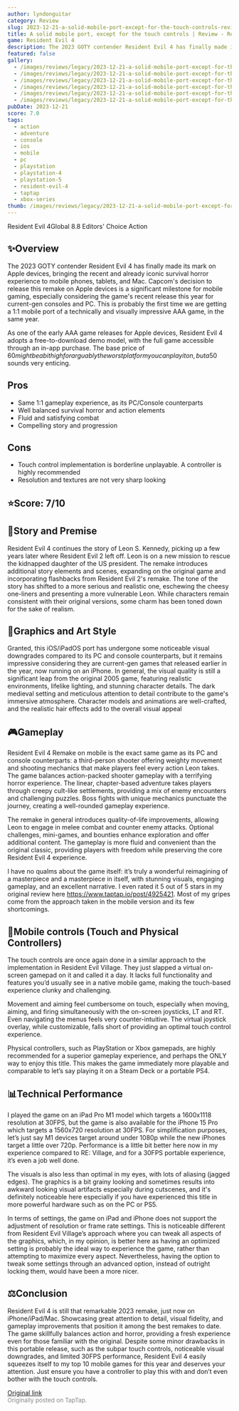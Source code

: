 ```yaml
---
author: lyndonguitar
category: Review
slug: 2023-12-21-a-solid-mobile-port-except-for-the-touch-controls-review-resident-evil-4-remake
title: A solid mobile port, except for the touch controls | Review - Resident Evil 4 Remake
game: Resident Evil 4
description: The 2023 GOTY contender Resident Evil 4 has finally made its mark on Apple devices, bringing the recent and already iconic survival horror experience to mobile phones, tablets, and Mac. Capcom's decision to release this remake on Apple devices is a significant milestone for mobile gaming, especially considering the game's recent release this year for current-gen consoles and PC. This is probably the first time we are getting a 1:1 mobile port of a technically and visually impressive AAA game, in the same year.
featured: false
gallery:
  - /images/reviews/legacy/2023-12-21-a-solid-mobile-port-except-for-the-touch-controls--review---resident-evil-4-remake-0.avif
  - /images/reviews/legacy/2023-12-21-a-solid-mobile-port-except-for-the-touch-controls--review---resident-evil-4-remake-1.avif
  - /images/reviews/legacy/2023-12-21-a-solid-mobile-port-except-for-the-touch-controls--review---resident-evil-4-remake-2.avif
  - /images/reviews/legacy/2023-12-21-a-solid-mobile-port-except-for-the-touch-controls--review---resident-evil-4-remake-3.avif
  - /images/reviews/legacy/2023-12-21-a-solid-mobile-port-except-for-the-touch-controls--review---resident-evil-4-remake-4.avif
  - /images/reviews/legacy/2023-12-21-a-solid-mobile-port-except-for-the-touch-controls--review---resident-evil-4-remake-5.avif
pubDate: 2023-12-21
score: 7.0
tags:
  - action
  - adventure
  - console
  - ios
  - mobile
  - pc
  - playstation
  - playstation-4
  - playstation-5
  - resident-evil-4
  - taptap
  - xbox-series
thumb: /images/reviews/legacy/2023-12-21-a-solid-mobile-port-except-for-the-touch-controls--review---resident-evil-4-remake-0.avif
---
```


Resident Evil 4Global
8.8
Editors' Choice
Action


## ✨Overview

The 2023 GOTY contender Resident Evil 4 has finally made its mark on Apple devices, bringing the recent and already iconic survival horror experience to mobile phones, tablets, and Mac. Capcom's decision to release this remake on Apple devices is a significant milestone for mobile gaming, especially considering the game's recent release this year for current-gen consoles and PC. This is probably the first time we are getting a 1:1 mobile port of a technically and visually impressive AAA game, in the same year.

As one of the early AAA game releases for Apple devices, Resident Evil 4 adopts a free-to-download demo model, with the full game accessible through an in-app purchase. The base price of $60 might be a bit high for arguably the worst platform you can play it on, but a 50% launch discount to 30$ sounds very enticing.




## Pros
- Same 1:1 gameplay experience, as its PC/Console counterparts
- Well balanced survival horror and action elements
- Fluid and satisfying combat
- Compelling story and progression





## Cons
- Touch control implementation is borderline unplayable. A controller is highly recommended
- Resolution and textures are not very sharp looking



## ⭐️Score: 7/10


## 📖Story and Premise

Resident Evil 4 continues the story of Leon S. Kennedy, picking up a few years later where Resident Evil 2 left off. Leon is on a new mission to rescue the kidnapped daughter of the US president. The remake introduces additional story elements and scenes, expanding on the original game and incorporating flashbacks from Resident Evil 2's remake. The tone of the story has shifted to a more serious and realistic one, eschewing the cheesy one-liners and presenting a more vulnerable Leon. While characters remain consistent with their original versions, some charm has been toned down for the sake of realism.


## 🎨Graphics and Art Style

Granted, this iOS/iPadOS port has undergone some noticeable visual downgrades compared to its PC and console counterparts, but it remains impressive considering they are current-gen games that released earlier in the year, now running on an iPhone. In general, the visual quality is still a significant leap from the original 2005 game, featuring realistic environments, lifelike lighting, and stunning character details. The dark medieval setting and meticulous attention to detail contribute to the game's immersive atmosphere. Character models and animations are well-crafted, and the realistic hair effects add to the overall visual appeal


## 🎮Gameplay

Resident Evil 4 Remake on mobile is the exact same game as its PC and console counterparts: a third-person shooter offering weighty movement and shooting mechanics that make players feel every action Leon takes. The game balances action-packed shooter gameplay with a terrifying horror experience. The linear, chapter-based adventure takes players through creepy cult-like settlements, providing a mix of enemy encounters and challenging puzzles. Boss fights with unique mechanics punctuate the journey, creating a well-rounded gameplay experience.

The remake in general introduces quality-of-life improvements, allowing Leon to engage in melee combat and counter enemy attacks. Optional challenges, mini-games, and bounties enhance exploration and offer additional content. The gameplay is more fluid and convenient than the original classic, providing players with freedom while preserving the core Resident Evil 4 experience.

I have no qualms about the game itself: it’s truly a wonderful reimagining of a masterpiece and a masterpiece in itself, with stunning visuals, engaging gameplay, and an excellent narrative. I even rated it 5 out of 5 stars in my original review here https://www.taptap.io/post/4925421. Most of my gripes come from the approach taken in the mobile version and its few shortcomings.


## 📱Mobile controls (Touch and Physical Controllers)

The touch controls are once again done in a similar approach to the implementation in Resident Evil Village. They just slapped a virtual on-screen gamepad on it and called it a day. It lacks full functionality and features you’d usually see in a native mobile game, making the touch-based experience clunky and challenging.

Movement and aiming feel cumbersome on touch, especially when moving, aiming, and firing simultaneously with the on-screen joysticks, LT and RT. Even navigating the menus feels very counter-intuitive. The virtual joystick overlay, while customizable, falls short of providing an optimal touch control experience.

Physical controllers, such as PlayStation or Xbox gamepads, are highly recommended for a superior gameplay experience, and perhaps the ONLY way to enjoy this title. This makes the game immediately more playable and comparable to let’s say playing it on a Steam Deck or a portable PS4.


## 📊Technical Performance

I played the game on an iPad Pro M1 model which targets a 1600x1118 resolution at 30FPS, but the game is also available for the iPhone 15 Pro which targets a 1560x720 resolution at 30FPS. For simplification purposes, let’s just say M1 devices target around under 1080p while the new iPhones target a little over 720p. Performance is a little bit better here now in my experience compared to RE: Village, and for a 30FPS portable experience, it’s even a job well done.

The visuals is also less than optimal in my eyes, with lots of aliasing (jagged edges). The graphics is a bit grainy looking and sometimes results into awkward looking visual artifacts especially during cutscenes, and it's definitely noticeable here especially if you have experienced this title in more powerful hardware such as on the PC or PS5.

In terms of settings, the game on iPad and iPhone does not support the adjustment of resolution or frame rate settings. This is noticeable different from Resident Evil Village’s approach where you can tweak all aspects of the graphics, which, in my opinion, is better here as having an optimized setting is probably the ideal way to experience the game, rather than attempting to maximize every aspect. Nevertheless, having the option to tweak some settings through an advanced option, instead of outright locking them, would have been a more nicer.


## ⚖️Conclusion

Resident Evil 4 is still that remarkable 2023 remake, just now on iPhone/iPad/Mac. Showcasing great attention to detail, visual fidelity, and gameplay improvements that position it among the best remakes to date. The game skillfully balances action and horror, providing a fresh experience even for those familiar with the original. Despite some minor drawbacks in this portable release, such as the subpar touch controls, noticeable visual downgrades, and limited 30FPS performance, Resident Evil 4 easily squeezes itself to my top 10 mobile games for this year and deserves your attention. Just ensure you have a controller to play this with and don’t even bother with the touch controls.

[Original link](https://www.taptap.io/post/6683238)<br><span style="font-size: 0.95em; color: #888;">Originally posted on TapTap.</span>
